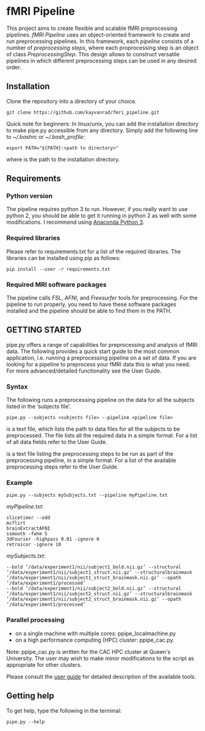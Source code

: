# fMRI Pipeline
This project aims to create flexible and scalable fMRI preprocessing pipelines. *fMRI Pipeline* uses an object-oriented framework to create and run preprocessing pipelines. In this framework, each *pipeline* consists of a number of *preprocessing steps*, where each proprocessing step is an object of class *PreprocessingStep*. This design allows to construct versatile pipelines in which different preprocessing steps can be used in any desired order.

## Installation
Clone the repository into a directory of your choice.

```
git clone https://github.com/kayvanrad/fmri_pipeline.git
```

Quick note for beginners: In linux/unix, you can add the installation directory to make pipe.py accessible from any directory. Simply add the following line to *~/.bashrc* or *~/.bash_profile*:
```
export PATH="${PATH}:<path to directory>"
```
where <path to directory> is the path to the installation directory.

## Requirements
### Python version
The pipeline requires python 3 to run. However, if you really want to use python 2, you should be able to get it running in python 2 as well with some modifications. I recommend using [Anaconda Python 3](https://www.anaconda.com).

### Required libraries
Please refer to requirements.txt for a list of the required libraries. The libraries can be installed using pip as follows:
```
pip install --user -r requirements.txt
```

### Required MRI software packages
The pipeline calls *FSL*, *AFNI*, and *Freesurfer* tools for preprocessing. For the pipeline to run properly, you need to have these software packages installed and the pipeline should be able to find them in the PATH.

## GETTING STARTED
pipe.py offers a range of capabilities for preprocessing and analysis of fMRI data. The following provides a quick start guide to the most common application, i.e. running a preprocessing pipeline on a set of data. If you are looking for a pipeline to preprocess your fMRI data this is what you need. For more advanced/detailed functionality see the User Guide. 

### Syntax 
The following runs a preprocessing pipeline on the data for all the subjects listed in the ‘subjects file’.  
```
pipe.py --subjects <subjects file> --pipeline <pipeline file> 
```
<subjects file> is a text file, which lists the path to data files for all the subjects to be preprocessed. The file lists all the required data in a simple format. For a list of all data fields refer to the User Guide. 

<pipeline file> is a text file listing the preprocessing steps to be run as part of the preprocessing pipeline, in a simple format. For a list of the available preprocessing steps refer to the User Guide. 

### Example 
```
pipe.py --subjects mySubjects.txt --pipeline myPipeline.txt 
```

*myPipeline.txt*:
```
slicetimer --odd 
mcflirt 
brainExtractAFNI 
ssmooth -fwhm 5 
3dFourier -highpass 0.01 -ignore 0 
retroicor -ignore 10  
```

*mySubjects.txt*:
```
--bold ‘/data/experiment1/nii/subject1_bold.nii.gz’ --structural ‘/data/experiment1/nii/subject1_struct.nii.gz’ --structuralbrainmask ‘/data/experiment1/nii/subject1_struct_brainmask.nii.gz’ --opath ‘/data/experiment1/processed’ 
--bold ‘/data/experiment1/nii/subject2_bold.nii.gz’ --structural ‘/data/experiment1/nii/subject2_struct.nii.gz’ --structuralbrainmask ‘/data/experiment1/nii/subject2_struct_brainmask.nii.gz’ --opath ‘/data/experiment1/processed’ 
```

### Parallel processing
- on a single machine with multiple cores: ppipe_localmachine.py
- on a high performance computing (HPC) cluster: ppipe_cac.py.

Note: ppipe_cac.py is written for the CAC HPC cluster at Queen's University. The user may wish to make minor modifications to the script as appropriate for other clusters.

Please consult the [user guide](https://github.com/kayvanrad/fmri_pipeline/blob/master/user_guide.pdf) for detailed description of the available tools.

## Getting help 
To get help, type the following in the terminal: 
```
pipe.py --help 
```



